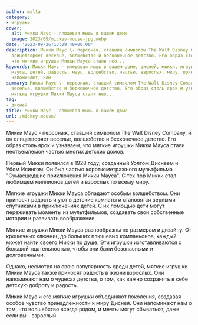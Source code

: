 ```yaml
---
author: malta
category:
- игрушки
cover:
  alt: Микки Маус - плюшевая мышь в вашем доме
  image: 2023/09/mickey-mouse-jpg.webp
date: '2023-09-26T13:09:49+00:00'
description: Микки Маус \- персонаж, ставший символом The Walt Disney Company, и он
  олицетворяет веселье, волшебство и бесконечное детство. Его образ столь ярок и узнаваем,
  что мягкие игрушки Микки Мауса стали нео...
keywords: Микки Маус - плюшевая мышь в вашем доме, дисней, микки, игрушки, мягкие,
  мауса, детей, радость, маус, волшебство, частью, взрослых, миру, приносят, могут,
  напоминают, нам
summary: Микки Маус \- персонаж, ставший символом The Walt Disney Company, и он олицетворяет
  веселье, волшебство и бесконечное детство. Его образ столь ярок и узнаваем, что
  мягкие игрушки Микки Мауса стали нео...
tag:
- дисней
title: Микки Маус - плюшевая мышь в вашем доме
url: /mickey-mouse/
---
```


Микки Маус \- персонаж, ставший символом The Walt Disney Company, и он олицетворяет веселье, волшебство и бесконечное детство. Его образ столь ярок и узнаваем, что мягкие игрушки Микки Мауса стали неотъемлемой частью многих детских домов.

Первый Микки появился в 1928 году, созданный Уолтом Диснеем и Убом Исингом. Он был частью короткометражного мультфильма "Сумасшедшие приключения Микки Мауса". С тех пор Микки стал любимцем миллионов детей и взрослых по всему миру.

Мягкие игрушки Микки Мауса обладают особым волшебством. Они приносят радость и уют в детские комнаты и становятся верными спутниками в приключениях детей. С их помощью дети могут переживать моменты из мультфильмов, создавать свои собственные истории и развивать воображение.

Мягкие игрушки Микки Мауса разнообразны по размерам и дизайну. От крошечных ключниц до больших плюшевых компаньонов, каждый может найти своего Микки по душе. Эти игрушки изготавливаются с большой тщательностью, чтобы они были безопасными и долговечными.

Однако, несмотря на свою популярность среди детей, мягкие игрушки Микки Мауса также приносят радость в жизни взрослых. Они напоминают нам о чудесах детства, о том, как важно сохранять в себе детскую доброту и радость.

Микки Маус и его мягкие игрушки объединяют поколения, создавая особое чувство принадлежности к миру Диснея. Они напоминают нам о том, что волшебство всегда рядом, и мечты могут сбываться, даже если вы \- взрослый.